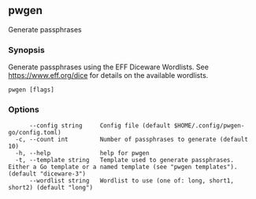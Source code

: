 ## pwgen

Generate passphrases

### Synopsis

Generate passphrases using the EFF Diceware Wordlists.
See https://www.eff.org/dice for details on the available wordlists.

```
pwgen [flags]
```

### Options

```
      --config string     Config file (default $HOME/.config/pwgen-go/config.toml)
  -c, --count int         Number of passphrases to generate (default 10)
  -h, --help              help for pwgen
  -t, --template string   Template used to generate passphrases. Either a Go template or a named template (see "pwgen templates"). (default "diceware-3")
      --wordlist string   Wordlist to use (one of: long, short1, short2) (default "long")
```

